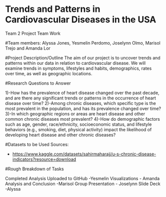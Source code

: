 # Trends and Patterns in Cardiovascular Diseases in the USA
Team 2 Project Team Work

#Team members: 
Alyssa Jones, Yesmelin Perdomo, Joselynn Olmo, Marisol Trejo and Amanda Lor

#Project Description/Outline
The aim of our project is to uncover trends and patterns within our data in relation to cardiovascular disease. We will examine trends in symptoms, lifestyles and habits, demographics, rates over time, as well as geographic locations.

#Research Questions to Answer

1)-How has the prevalence of heart disease changed over the past decade, and are there any significant trends or patterns in the occurrence of heart disease over time?
2)-Among chronic diseases, which specific type is the most prevalent in the population, and has its prevalence changed over time?
3)-In which geographic regions or areas are heart disease and other common chronic diseases most prevalent?
4)-How do demographic factors such as age, gender, race/ethnicity, socioeconomic status, and lifestyle behaviors (e.g., smoking, diet, physical activity) impact the likelihood of developing heart disease and other chronic diseases?

#Datasets to be Used
Sources: 
- https://www.kaggle.com/datasets/sahirmaharajj/u-s-chronic-disease-indicators?resource=download

#Rough Breakdown of Tasks

Completed Analysis Uploaded to GitHub  -Yesmelin
Visualizations  - Amanda
Analysis and Conclusion -Marisol
Group Presentation - Joselynn
Slide Deck -Alyssa
